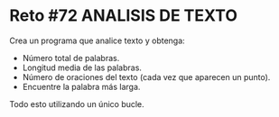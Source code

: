 <!-- trunk-ignore-all(prettier) -->
# Reto #72 ANALISIS DE TEXTO

Crea un programa que analice texto y obtenga:

* Número total de palabras.
* Longitud media de las palabras.
* Número de oraciones del texto (cada vez que aparecen un punto).
* Encuentre la palabra más larga.

Todo esto utilizando un único bucle.

